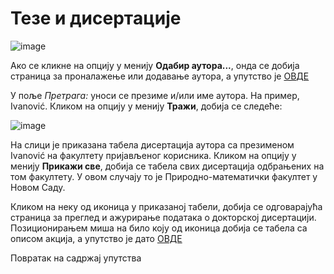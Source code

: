 # Тезе и дисертaције
 
 ![image](https://user-images.githubusercontent.com/29538544/174431963-c530bc65-36b5-4c1c-900a-73b59df075b5.png)

Ако се кликне на опцију у менију **Одабир аутора...**, онда се добија страница за проналажење или додавање аутора, а упутство је [ОВДЕ](autori/odabirAutora.md)

У поље *Претрага:* уноси се презиме и/или име аутора. На пример, Ivanović. Кликом на опцију у менију **Тражи**, добија се следеће: 

![image](https://user-images.githubusercontent.com/29538544/174432198-140f7d9a-cf81-4ea2-918b-71e6cd3d1306.png)
  
На слици је приказана табела дисертација аутора са презименом Ivanović на факултету пријављеног корисника. Кликом на опцију у менију **Прикажи све**, добија се табела свих дисертација одбрањених на том факултету. У овом случају то је Природно-математички факултет у Новом Саду. 

Кликом на неку од иконица у приказаној табели, добија се одговарајућа страница за преглед и ажурирање података о докторској дисертацији. Позиционирањем миша на било коју од иконица добија се табела са описом акција, а упутство је дато [ОВДЕ](autori/pregledAzuriranjePodataka.md) 

Повратак на садржај упутства
